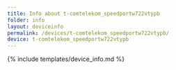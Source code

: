 ```yaml
---
title: Info about t-comtelekom_speedportw722vtypb
folder: info
layout: deviceinfo
permalink: /devices/t-comtelekom_speedportw722vtypb/
device: t-comtelekom_speedportw722vtypb
---
```

{% include templates/device_info.md %}
